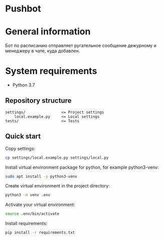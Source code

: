 # Pushbot


# General information

Бот по расписанию отправляет ругательное сообщение дежурному и менеджеру в чате, куда добавлен.


# System requirements

- Python 3.7

## Repository structure

```tree
settings/                <= Project settings
    local.example.py     <= Local settings
tests/                   <= Tests
```

## Quick start

Copy settings:

```bash
cp settings/local.example.py settings/local.py
```
Install virtual environment package for python, for example python3-venv:

```bash
sudo apt install -y python3-venv
```

Create virtual environment in the project directory:

```bash
python3 -m venv .env
```

Activate your virtual environment:

```bash
source .env/bin/activate
```

Install requirements:

```bash
pip install -r requirements.txt
```
